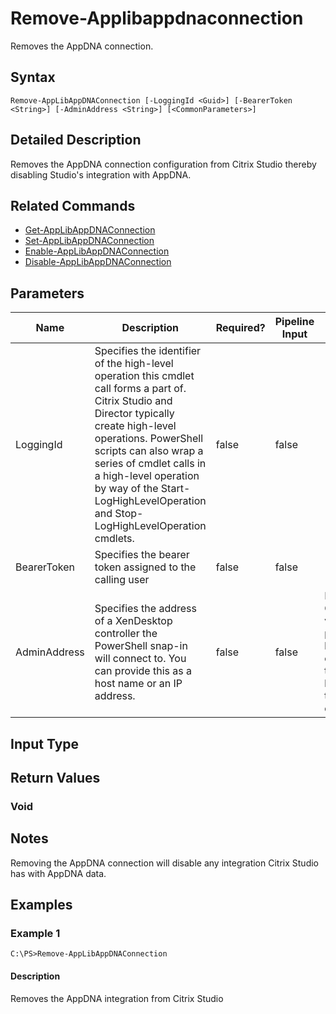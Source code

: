 ﻿
# Remove-Applibappdnaconnection
Removes the AppDNA connection.
## Syntax
```
Remove-AppLibAppDNAConnection [-LoggingId <Guid>] [-BearerToken <String>] [-AdminAddress <String>] [<CommonParameters>]
```
## Detailed Description
Removes the AppDNA connection configuration from Citrix Studio thereby disabling Studio's integration with AppDNA.


## Related Commands

* [Get-AppLibAppDNAConnection](./Get-AppLibAppDNAConnection/)
* [Set-AppLibAppDNAConnection](./Set-AppLibAppDNAConnection/)
* [Enable-AppLibAppDNAConnection](./Enable-AppLibAppDNAConnection/)
* [Disable-AppLibAppDNAConnection](./Disable-AppLibAppDNAConnection/)
## Parameters
| Name   | Description | Required? | Pipeline Input | Default Value |
| --- | --- | --- | --- | --- |
| LoggingId | Specifies the identifier of the high-level operation this cmdlet call forms a part of. Citrix Studio and Director typically create high-level operations. PowerShell scripts can also wrap a series of cmdlet calls in a high-level operation by way of the Start-LogHighLevelOperation and Stop-LogHighLevelOperation cmdlets. | false | false |  |
| BearerToken | Specifies the bearer token assigned to the calling user | false | false |  |
| AdminAddress | Specifies the address of a XenDesktop controller the PowerShell snap-in will connect to. You can provide this as a host name or an IP address. | false | false | Localhost. Once a value is provided by any cmdlet, this value becomes the default. |

## Input Type

### 

## Return Values

### Void

## Notes
Removing the AppDNA connection will disable any integration Citrix Studio has with AppDNA data.
## Examples

### Example 1
```
C:\PS>Remove-AppLibAppDNAConnection
```
#### Description
Removes the AppDNA integration from Citrix Studio
